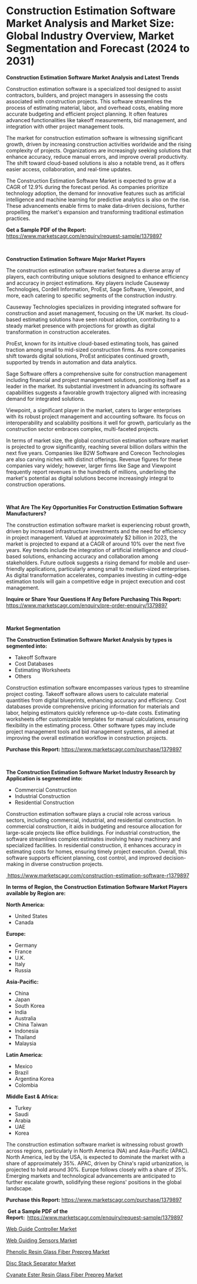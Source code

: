 <p><h1>Construction Estimation Software Market Analysis and Market Size: Global Industry Overview, Market Segmentation and Forecast (2024 to 2031)</h1></p><p><strong>Construction Estimation Software Market Analysis and Latest Trends</strong></p>
<p><p>Construction estimation software is a specialized tool designed to assist contractors, builders, and project managers in assessing the costs associated with construction projects. This software streamlines the process of estimating material, labor, and overhead costs, enabling more accurate budgeting and efficient project planning. It often features advanced functionalities like takeoff measurements, bid management, and integration with other project management tools.</p><p>The market for construction estimation software is witnessing significant growth, driven by increasing construction activities worldwide and the rising complexity of projects. Organizations are increasingly seeking solutions that enhance accuracy, reduce manual errors, and improve overall productivity. The shift toward cloud-based solutions is also a notable trend, as it offers easier access, collaboration, and real-time updates. </p><p>The Construction Estimation Software Market is expected to grow at a CAGR of 12.9% during the forecast period. As companies prioritize technology adoption, the demand for innovative features such as artificial intelligence and machine learning for predictive analytics is also on the rise. These advancements enable firms to make data-driven decisions, further propelling the market's expansion and transforming traditional estimation practices.</p></p>
<p><strong>Get a Sample PDF of the Report:&nbsp;</strong> <a href="https://www.marketscagr.com/enquiry/request-sample/1379897">https://www.marketscagr.com/enquiry/request-sample/1379897</a></p>
<p>&nbsp;</p>
<p><strong>Construction Estimation Software Major Market Players</strong></p>
<p><p>The construction estimation software market features a diverse array of players, each contributing unique solutions designed to enhance efficiency and accuracy in project estimations. Key players include Causeway Technologies, Cordell Information, ProEst, Sage Software, Viewpoint, and more, each catering to specific segments of the construction industry.</p><p>Causeway Technologies specializes in providing integrated software for construction and asset management, focusing on the UK market. Its cloud-based estimating solutions have seen robust adoption, contributing to a steady market presence with projections for growth as digital transformation in construction accelerates.</p><p>ProEst, known for its intuitive cloud-based estimating tools, has gained traction among small to mid-sized construction firms. As more companies shift towards digital solutions, ProEst anticipates continued growth, supported by trends in automation and data analytics.</p><p>Sage Software offers a comprehensive suite for construction management including financial and project management solutions, positioning itself as a leader in the market. Its substantial investment in advancing its software capabilities suggests a favorable growth trajectory aligned with increasing demand for integrated solutions.</p><p>Viewpoint, a significant player in the market, caters to larger enterprises with its robust project management and accounting software. Its focus on interoperability and scalability positions it well for growth, particularly as the construction sector embraces complex, multi-faceted projects.</p><p>In terms of market size, the global construction estimation software market is projected to grow significantly, reaching several billion dollars within the next five years. Companies like B2W Software and Corecon Technologies are also carving niches with distinct offerings. Revenue figures for these companies vary widely; however, larger firms like Sage and Viewpoint frequently report revenues in the hundreds of millions, underlining the market's potential as digital solutions become increasingly integral to construction operations.</p></p>
<p>&nbsp;</p>
<p><strong>What Are The Key Opportunities For Construction Estimation Software Manufacturers?</strong></p>
<p><p>The construction estimation software market is experiencing robust growth, driven by increased infrastructure investments and the need for efficiency in project management. Valued at approximately $2 billion in 2023, the market is projected to expand at a CAGR of around 10% over the next five years. Key trends include the integration of artificial intelligence and cloud-based solutions, enhancing accuracy and collaboration among stakeholders. Future outlook suggests a rising demand for mobile and user-friendly applications, particularly among small to medium-sized enterprises. As digital transformation accelerates, companies investing in cutting-edge estimation tools will gain a competitive edge in project execution and cost management.</p></p>
<p><strong>Inquire or Share Your Questions If Any Before Purchasing This Report:</strong> <a href="https://www.marketscagr.com/enquiry/pre-order-enquiry/1379897">https://www.marketscagr.com/enquiry/pre-order-enquiry/1379897</a></p>
<p>&nbsp;</p>
<p><strong>Market Segmentation</strong></p>
<p><strong>The Construction Estimation Software Market Analysis by types is segmented into:</strong></p>
<p><ul><li>Takeoff Software</li><li>Cost Databases</li><li>Estimating Worksheets</li><li>Others</li></ul></p>
<p><p>Construction estimation software encompasses various types to streamline project costing. Takeoff software allows users to calculate material quantities from digital blueprints, enhancing accuracy and efficiency. Cost databases provide comprehensive pricing information for materials and labor, helping estimators quickly reference up-to-date costs. Estimating worksheets offer customizable templates for manual calculations, ensuring flexibility in the estimating process. Other software types may include project management tools and bid management systems, all aimed at improving the overall estimation workflow in construction projects.</p></p>
<p><strong>Purchase this Report:&nbsp;</strong><a href="https://www.marketscagr.com/purchase/1379897">https://www.marketscagr.com/purchase/1379897</a></p>
<p>&nbsp;</p>
<p><strong>The Construction Estimation Software Market Industry Research by Application is segmented into:</strong></p>
<p><ul><li>Commercial Construction</li><li>Industrial Construction</li><li>Residential Construction</li></ul></p>
<p><p>Construction estimation software plays a crucial role across various sectors, including commercial, industrial, and residential construction. In commercial construction, it aids in budgeting and resource allocation for large-scale projects like office buildings. For industrial construction, the software streamlines complex estimates involving heavy machinery and specialized facilities. In residential construction, it enhances accuracy in estimating costs for homes, ensuring timely project execution. Overall, this software supports efficient planning, cost control, and improved decision-making in diverse construction projects.</p></p>
<p><a href="https://www.marketscagr.com/construction-estimation-software-r1379897">&nbsp;https://www.marketscagr.com/construction-estimation-software-r1379897</a></p>
<p><strong>In terms of Region, the Construction Estimation Software Market Players available by Region are:</strong></p>
<p>
    <p> <strong> North America: </strong>
        <ul>
            <li>United States</li>
            <li>Canada</li>
        </ul>
        </p> 
    <p> <strong> Europe: </strong>
        <ul>
            <li>Germany</li>
            <li>France</li>
            <li>U.K.</li>
            <li>Italy</li>
            <li>Russia</li>
        </ul>
        </p> 
    <p> <strong> Asia-Pacific: </strong>
        <ul>
            <li>China</li>
            <li>Japan</li>
            <li>South Korea</li>
            <li>India</li>
            <li>Australia</li>
            <li>China Taiwan</li>
            <li>Indonesia</li>
            <li>Thailand</li>
            <li>Malaysia</li>
        </ul>
        </p> 
    <p> <strong> Latin America: </strong>
        <ul>
            <li>Mexico</li>
            <li>Brazil</li>
            <li>Argentina Korea</li>
            <li>Colombia</li>
        </ul>
        </p> 
    <p> <strong> Middle East & Africa: </strong>
        <ul>
            <li>Turkey</li>
            <li>Saudi</li>
            <li>Arabia</li>
            <li>UAE</li>
            <li>Korea</li>
        </ul>
    </p>
    </p>
<p><p>The construction estimation software market is witnessing robust growth across regions, particularly in North America (NA) and Asia-Pacific (APAC). North America, led by the USA, is expected to dominate the market with a share of approximately 35%. APAC, driven by China's rapid urbanization, is projected to hold around 30%. Europe follows closely with a share of 25%. Emerging markets and technological advancements are anticipated to further escalate growth, solidifying these regions' positions in the global landscape.</p></p>
<p><strong>Purchase this Report: </strong><a href="https://www.marketscagr.com/purchase/1379897">https://www.marketscagr.com/purchase/1379897</a></p>
<p>&nbsp;<strong>Get a Sample PDF of the Report:&nbsp;&nbsp;</strong><a href="https://www.marketscagr.com/enquiry/request-sample/1379897">https://www.marketscagr.com/enquiry/request-sample/1379897</a></p>
<p><strong></strong></p>
<p><p><a href="https://www.linkedin.com/pulse/web-guide-controller-market-report-product-type-24-vdcothers-pswpe?trackingId=Up%2Ffo%2FRET9y73MFnIGReQA%3D%3D">Web Guide Controller Market</a></p><p><a href="https://www.linkedin.com/pulse/navigating-web-guiding-sensors-market-expert-analysis-forecast-w5fle?trackingId=pTrD8%2Fb4T0SKaMKco4rViA%3D%3D">Web Guiding Sensors Market</a></p><p><a href="https://issuu.com/reportprime-2/docs/phenolic-resin-glass-fiber-prepreg-_2b4c6beb787ae6">Phenolic Resin Glass Fiber Prepreg Market</a></p><p><a href="https://www.linkedin.com/pulse/mapping-disc-stack-separator-market-trends-challenges-breakthroughs-r8gbe?trackingId=HXA94d3hS8u%2BsfMkCb6wvA%3D%3D">Disc Stack Separator Market</a></p><p><a href="https://issuu.com/reportprime-2/docs/cyanate-ester-resin-glass-fiber-pre_d7ab6e91604aa2">Cyanate Ester Resin Glass Fiber Prepreg Market</a></p></p>